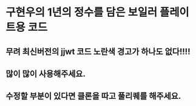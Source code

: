 # 구현우의 1년의 정수를 담은 보일러 플레이트용 코드

## 무려 최신버전의 jjwt 코드 노란색 경고가 하나도 없다!!!!
## 많이 많이 사용해주세요.
## 수정할 부분이 있다면 클론을 따고 풀리퀘를 해주세요.
